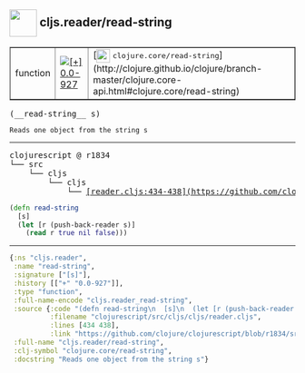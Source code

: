## <img width="48px" valign="middle" src="http://i.imgur.com/Hi20huC.png"> cljs.reader/read-string

 <table border="1">
<tr>
<td>function</td>
<td><a href="https://github.com/cljsinfo/api-refs/tree/0.0-927"><img valign="middle" alt="[+] 0.0-927" src="https://img.shields.io/badge/+-0.0--927-lightgrey.svg"></a> </td>
<td>
[<img height="24px" valign="middle" src="http://i.imgur.com/1GjPKvB.png"> <samp>clojure.core/read-string</samp>](http://clojure.github.io/clojure/branch-master/clojure.core-api.html#clojure.core/read-string)
</td>
</tr>
</table>

 <samp>
(__read-string__ s)<br>
</samp>

```
Reads one object from the string s
```

---

 <pre>
clojurescript @ r1834
└── src
    └── cljs
        └── cljs
            └── <ins>[reader.cljs:434-438](https://github.com/clojure/clojurescript/blob/r1834/src/cljs/cljs/reader.cljs#L434-L438)</ins>
</pre>

```clj
(defn read-string
  [s]
  (let [r (push-back-reader s)]
    (read r true nil false)))
```


---

```clj
{:ns "cljs.reader",
 :name "read-string",
 :signature ["[s]"],
 :history [["+" "0.0-927"]],
 :type "function",
 :full-name-encode "cljs.reader_read-string",
 :source {:code "(defn read-string\n  [s]\n  (let [r (push-back-reader s)]\n    (read r true nil false)))",
          :filename "clojurescript/src/cljs/cljs/reader.cljs",
          :lines [434 438],
          :link "https://github.com/clojure/clojurescript/blob/r1834/src/cljs/cljs/reader.cljs#L434-L438"},
 :full-name "cljs.reader/read-string",
 :clj-symbol "clojure.core/read-string",
 :docstring "Reads one object from the string s"}

```
